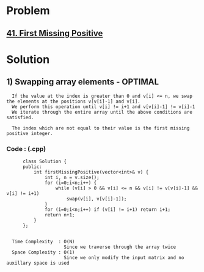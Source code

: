 # Problem

## [41. First Missing Positive](https://leetcode.com/problems/first-missing-positive/)


# Solution 

## 1) Swapping array elements - OPTIMAL

      If the value at the index is greater than 0 and v[i] <= n, we swap the elements at the positions v[v[i]-1] and v[i].
      We perform this operation until v[i] != i+1 and v[v[i]-1] != v[i]-1
      We iterate through the entire array until the above conditions are satisfied.

      The index which are not equal to their value is the first missing positive integer. 
      
      
   ### Code : (.cpp)
    
          class Solution {
          public:
              int firstMissingPositive(vector<int>& v) {
                  int i, n = v.size();
                  for (i=0;i<n;i++) {
                      while (v[i] > 0 && v[i] <= n && v[i] != v[v[i]-1] && v[i] != i+1) 
                          swap(v[i], v[v[i]-1]); 
                  }
                  for (i=0;i<n;i++) if (v[i] != i+1) return i+1;
                  return n+1;
              }
          };

 
      Time Complexity  : O(N) 
                         Since we traverse through the array twice
      Space Complexity : O(1)
                         Since we only modify the input matrix and no auxillary space is used  
